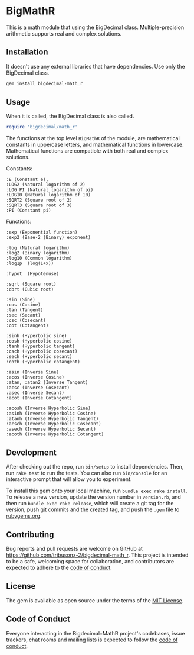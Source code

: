 # BigMathR

This is a math module that using the BigDecimal class. Multiple-precision arithmetic supports real and complex solutions.

## Installation

It doesn't use any external libraries that have dependencies. Use only the BigDecimal class.  

```bash
gem install bigdecimal-math_r
```

## Usage

When it is called, the BigDecimal class is also called.

```Ruby
require 'bigdecimal/math_r'
```

The functions at the top level `BigMathR` of the module, are mathematical constants in uppercase letters, and mathematical functions in lowercase.  
Mathematical functions are compatible with both real and complex solutions.  

Constants:  
```
:E (Constant e), 
:LOG2 (Natural logarithm of 2)
:LOG_PI (Natural logarithm of pi)
:LOG10 (Natural logarithm of 10)
:SQRT2 (Square root of 2)
:SQRT3 (Square root of 3)
:PI (Constant pi)
```
Functions:  
```
:exp (Exponential function)
:exp2 (Base-2 (Binary) exponent)

:log (Natural logarithm)
:log2 (Binary logarithm)
:log10 (Common logarithm)
:log1p  (log(1+x))

:hypot  (Hypotenuse)

:sqrt (Square root)
:cbrt (Cubic root)

:sin (Sine)
:cos (Cosine)
:tan (Tangent)
:sec (Secant)
:csc (Cosecant)
:cot (Cotangent)

:sinh (Hyperbolic sine)
:cosh (Hyperbolic cosine)
:tanh (Hyperbolic tangent)
:csch (Hyperbolic cosecant)
:sech (Hyperbolic secant)
:coth (Hyperbolic cotangent)

:asin (Inverse Sine)
:acos (Inverse Cosine)
:atan, :atan2 (Inverse Tangent)
:acsc (Inverse Cosecant)
:asec (Inverse Secant)
:acot (Inverse Cotangent)

:acosh (Inverse Hyperbolic Sine)
:asinh (Inverse Hyperbolic Cosine)
:atanh (Inverse Hyperbolic Tangent)
:acsch (Inverse Hyperbolic Cosecant)
:asech (Inverse Hyperbolic Secant)
:acoth (Inverse Hyperbolic Cotangent)
```

## Development

After checking out the repo, run `bin/setup` to install dependencies. Then, run `rake test` to run the tests. You can also run `bin/console` for an interactive prompt that will allow you to experiment.

To install this gem onto your local machine, run `bundle exec rake install`. To release a new version, update the version number in `version.rb`, and then run `bundle exec rake release`, which will create a git tag for the version, push git commits and the created tag, and push the `.gem` file to [rubygems.org](https://rubygems.org).

## Contributing

Bug reports and pull requests are welcome on GitHub at https://github.com/tribusonz-2/bigdecimal-math_r. This project is intended to be a safe, welcoming space for collaboration, and contributors are expected to adhere to the [code of conduct](https://github.com/tribusonz-2/bigdecimal-math_r/blob/main/CODE_OF_CONDUCT.md).

## License

The gem is available as open source under the terms of the [MIT License](https://opensource.org/licenses/MIT).

## Code of Conduct

Everyone interacting in the Bigdecimal::MathR project's codebases, issue trackers, chat rooms and mailing lists is expected to follow the [code of conduct](https://github.com/[USERNAME]/bigdecimal-math_r/blob/main/CODE_OF_CONDUCT.md).
